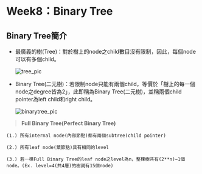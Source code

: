 # **Week8：Binary Tree**

## Binary Tree簡介
* 最廣義的樹(Tree)：對於樹上的node之child數目沒有限制，因此，每個node可以有多個child。

     ![tree_pic](https://github.com/yuu0223/code-learning/blob/master/image/tree.png)

* Binary Tree(二元樹)：若限制node只能有兩個child，等價於「樹上的每一個node之degree皆為2」，此即稱為Binary Tree(二元樹)，並稱兩個child pointer為left child和right child。

     ![binarytree_pic](https://github.com/yuu0223/code-learning/blob/master/image/binarytree.png)

> **Full Binary Tree(Perfect Binary Tree)**

    (1.) 所有internal node(內部節點)都有兩個subtree(child pointer)
    
    (2.) 所有leaf node(葉節點)具有相同的level
    
    (3.) 若一棵Full Binary Tree的leaf node之level為n，整棵樹共有(2**n)−1個node。(Ex. level=4(共4層)的樹就有15個node)
